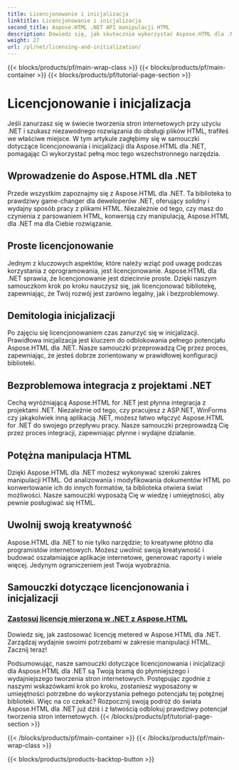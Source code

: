 ```yaml
---
title: Licencjonowanie i inicjalizacja
linktitle: Licencjonowanie i inicjalizacja
second_title: Aspose.HTML .NET API manipulacji HTML
description: Dowiedz się, jak skutecznie wykorzystać Aspose.HTML dla .NET dzięki naszym kompleksowym samouczkom dotyczącym licencjonowania i inicjalizacji. Odkryj pełny potencjał tego narzędzia.
weight: 27
url: /pl/net/licensing-and-initialization/
---
```


{{< blocks/products/pf/main-wrap-class >}}
{{< blocks/products/pf/main-container >}}
{{< blocks/products/pf/tutorial-page-section >}}

# Licencjonowanie i inicjalizacja


Jeśli zanurzasz się w świecie tworzenia stron internetowych przy użyciu .NET i szukasz niezawodnego rozwiązania do obsługi plików HTML, trafiłeś we właściwe miejsce. W tym artykule zagłębimy się w samouczki dotyczące licencjonowania i inicjalizacji dla Aspose.HTML dla .NET, pomagając Ci wykorzystać pełną moc tego wszechstronnego narzędzia.

## Wprowadzenie do Aspose.HTML dla .NET

Przede wszystkim zapoznajmy się z Aspose.HTML dla .NET. Ta biblioteka to prawdziwy game-changer dla deweloperów .NET, oferujący solidny i wydajny sposób pracy z plikami HTML. Niezależnie od tego, czy masz do czynienia z parsowaniem HTML, konwersją czy manipulacją, Aspose.HTML dla .NET ma dla Ciebie rozwiązanie. 

## Proste licencjonowanie

Jednym z kluczowych aspektów, które należy wziąć pod uwagę podczas korzystania z oprogramowania, jest licencjonowanie. Aspose.HTML dla .NET sprawia, że licencjonowanie jest dziecinnie proste. Dzięki naszym samouczkom krok po kroku nauczysz się, jak licencjonować bibliotekę, zapewniając, że Twój rozwój jest zarówno legalny, jak i bezproblemowy. 

## Demitologia inicjalizacji

Po zajęciu się licencjonowaniem czas zanurzyć się w inicjalizacji. Prawidłowa inicjalizacja jest kluczem do odblokowania pełnego potencjału Aspose.HTML dla .NET. Nasze samouczki przeprowadzą Cię przez proces, zapewniając, że jesteś dobrze zorientowany w prawidłowej konfiguracji biblioteki. 

## Bezproblemowa integracja z projektami .NET

Cechą wyróżniającą Aspose.HTML for .NET jest płynna integracja z projektami .NET. Niezależnie od tego, czy pracujesz z ASP.NET, WinForms czy jakąkolwiek inną aplikacją .NET, możesz łatwo włączyć Aspose.HTML for .NET do swojego przepływu pracy. Nasze samouczki przeprowadzą Cię przez proces integracji, zapewniając płynne i wydajne działanie.

## Potężna manipulacja HTML

Dzięki Aspose.HTML dla .NET możesz wykonywać szeroki zakres manipulacji HTML. Od analizowania i modyfikowania dokumentów HTML po konwertowanie ich do innych formatów, ta biblioteka otwiera świat możliwości. Nasze samouczki wyposażą Cię w wiedzę i umiejętności, aby pewnie posługiwać się HTML.

## Uwolnij swoją kreatywność

Aspose.HTML dla .NET to nie tylko narzędzie; to kreatywne płótno dla programistów internetowych. Możesz uwolnić swoją kreatywność i budować oszałamiające aplikacje internetowe, generować raporty i wiele więcej. Jedynym ograniczeniem jest Twoja wyobraźnia.

## Samouczki dotyczące licencjonowania i inicjalizacji
### [Zastosuj licencję mierzoną w .NET z Aspose.HTML](./apply-metered-license/)
Dowiedz się, jak zastosować licencję metered w Aspose.HTML dla .NET. Zarządzaj wydajnie swoimi potrzebami w zakresie manipulacji HTML. Zacznij teraz!

Podsumowując, nasze samouczki dotyczące licencjonowania i inicjalizacji dla Aspose.HTML dla .NET są Twoją bramą do płynniejszego i wydajniejszego tworzenia stron internetowych. Postępując zgodnie z naszymi wskazówkami krok po kroku, zostaniesz wyposażony w umiejętności potrzebne do wykorzystania pełnego potencjału tej potężnej biblioteki. Więc na co czekać? Rozpocznij swoją podróż do świata Aspose.HTML dla .NET już dziś i z łatwością odblokuj prawdziwy potencjał tworzenia stron internetowych.
{{< /blocks/products/pf/tutorial-page-section >}}

{{< /blocks/products/pf/main-container >}}
{{< /blocks/products/pf/main-wrap-class >}}

{{< blocks/products/products-backtop-button >}}
